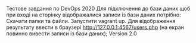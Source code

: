 Тестове завдання по DevOps 2020
Для підключення до бази даних щоб при вході  на сторінку відображалися записи із бази даних потрібно:
Скачати папки та файли.
Запустити vagrant up.
Для відображення результату ввести в браузері http://127.0.0.1:4567/users.php (на екран повинно вивести записи із бази даних);
Version 2.0
